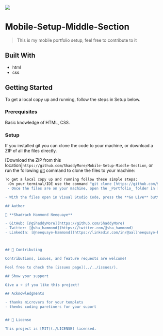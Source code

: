 ![](https://img.shields.io/badge/Microverse-blueviolet)

# Mobile-Setup-Middle-Section
> This is my mobile portfolio setup, feel free to contribute to it


## Built With

- html
- css

## Getting Started
To get a local copy up and running, follow the steps in Setup below.

### Prerequisites
Basic knowledge of HTML, CSS.

### Setup
If you installed git you can clone the code to your machine, or download a ZIP of all the files directly.

[Download the ZIP from this location]`https://github.com/ShaddyMore/Mobile-Setup-Middle-Section`, or run the following [git](https://git-scm.com/downloads) command to clone the files to your machine:

```bash
To get a local copy up and running follow these simple steps:
 -On your terminal/IDE use the command "git clone [https://github.com/ShaddyMore/Mobile-Setup-Middle-Section.git"](https://github.com/ShaddyMore/Mobile-Setup-Middle-Section) "
 - Once the files are on your machine, open the _Portfolio_ folder in [Visual Studio Code](https://code.visualstudio.com/)

- With the files open in Visual Studio Code, press the **Go Live** button at the bottom of the window to launch the files with [Live Server](https://marketplace.visualstudio.com/items?itemName=ritwickdey.LiveServer).

## Author

👤 **Shadrach Hammond Neequaye**

- GitHub: [@gShaddyMore](https://github.com/ShaddyMore)
- Twitter: [@sha_hammond](https://twitter.com/@sha_hammond)
- LinkedIn: [@neequaye-hammond](https://linkedin.com/in/@aallneequaye-hammond)



## 🤝 Contributing

Contributions, issues, and feature requests are welcome!

Feel free to check the [issues page](../../issues/).

## Show your support

Give a ⭐️ if you like this project!

## Acknowledgments

- thanks microvers for your templets
- thenks coding paretiners for your suport


## 📝 License

This project is [MIT](./LICENSE) licensed.

